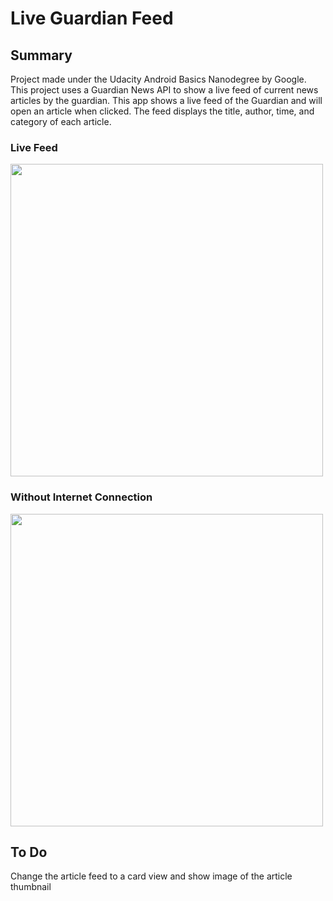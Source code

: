 # Live Guardian Feed

## Summary 
Project made under the Udacity Android Basics Nanodegree by Google. 
This project uses a Guardian News API to show a live feed of current news articles by the guardian. 
This app shows a live feed of the Guardian and will open an article when clicked.
The feed displays the title, author, time, and category of each article.

### Live Feed

<img src="https://drive.google.com/uc?export=view&id=1Bry8deHGp747C-prENShJdvvYJOyQY4q" height="500">

### Without Internet Connection

<img src="https://drive.google.com/uc?export=view&id=1rMXM1r_UfRSlxwb-LusV2rDLfcaECMeF" height="500">

## To Do
Change the article feed to a card view and show image of the article thumbnail
